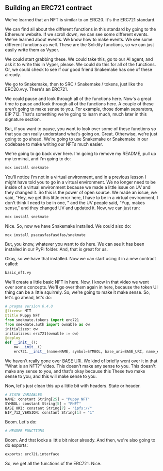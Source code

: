 ## Building an ERC721 contract

We've learned that an NFT is similar to an ERC20. It's the ERC721 standard. 

We can find all about the different functions in this standard by going to the Ethereum website. If we scroll down, we can see some different events. We've learned about events. We know how to make events. We see some different functions as well. These are the Solidity functions, so we can just easily write them as Vyper.

We could start grabbing these. We could take this, go to our AI agent, and ask it to write this in Vyper, please. We could do this for all of the functions. Or, we could check to see if our good friend Snakemake has one of these already. 

We go to Snakemake, then to SRC / Snakemake / tokens, just like the ERC20.vvy. There's an ERC721.

We could pause and look through all of the functions here.  Now's a great time to pause and look through all of the functions here. A couple of these aren't going to make sense to you. For example, those domain separators, EIP 712. That's something we're going to learn much, much later in this signature section.

But, if you want to pause, you want to look over some of these functions so that you can really understand what's going on. Great. Otherwise, we're just going to go ahead. We're going to use Snakemake or Snakemake in our codebase to make writing our NFTs much easier.

We're going to go back over here. I'm going to remove my README, pull up my terminal, and I'm going to do:

```bash
mox install snekmate
```

You'll notice I'm not in a virtual environment, and in a previous lesson I might have told you to go in a virtual environment. We no longer need to be inside of a virtual environment because we made a little issue on UV and they changed it. So this is the power of open source. We made an issue, we said, "Hey, we get this little error here, I have to be in a virtual environment, I don't think I need to be in one, " and the UV people said, "Yup, makes sense," and they changed UV and updated it. Now, we can just run: 

```bash
mox install snekmate
```

Nice. So, now we have Snakemake installed. We could also do:

```bash
mox install psacasfasfasdfas/snekmate
```

But, you know, whatever you want to do here. We can see it has been installed in our PyPI folder. And, that is great for us.

Okay, so we have that installed. Now we can start using it in a new contract called:

```python
basic_nft.vy
```

We'll create a little basic NFT in here.  Now, I know in that video we went over some concepts. We'll go over them again in here, because the token UI thing can be a little squirrely. So, we're going to make it make sense. So, let's go ahead, let's do:

```python
# pragma version 0.4.0
@license MIT
@title Puppy NFT
from snekmate.tokens import erc721
from snekmate.auth import ownable as ow
initializes: ow
initializes: erc721(ownable := ow)
@deploy
def __init__():
    ow.__init__()
    erc721.__init__(name=NAME, symbol=SYMBOL, base_uri=BASE_URI, name_eip712=NAME_EIP712, version_eip712=VERSION)
```

We haven't really gone over BASE URI. We kind of briefly went over it in that "What is an NFT?" video. This doesn't make any sense to you. This doesn't make any sense to you, and that's okay because this These two make sense to you, and this will make sense to you.


Now, let's just clean this up a little bit with headers. State or header.

```python
# STATE VARIABLES
NAME: constant String[25] = "Puppy NFT"
SYMBOL: constant String[5] = "PNFT"
BASE_URI: constant String[7] = "ipfs://"
EIP_712_VERSION: constant String[1] = "1"
```

Boom. Let's do:

```python
# HEADER FUNCTIONS
```

Boom. And that looks a little bit nicer already. And then, we're also going to do exports:

```python
exports: erc721.interface
```

So, we get all the functions of the ERC721. Nice. 
